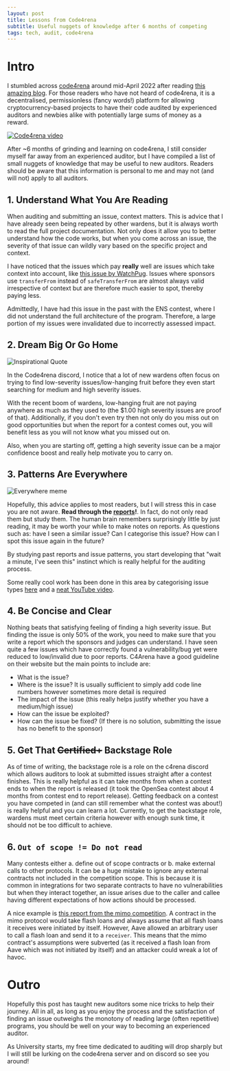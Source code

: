```yaml
---
layout: post
title: Lessons from Code4rena
subtitle: Useful nuggets of knowledge after 6 months of competing
tags: tech, audit, code4rena
---
```


# Intro
I stumbled across [code4rena](https://code4rena.com/) around mid-April 2022 after reading [this amazing blog](https://cmichel.io/how-to-become-a-smart-contract-auditor/). For those readers who have not heard of code4rena, it is a decentralised, permissionless (fancy words!) platform for allowing cryptocurrency-based projects to have their code audited by experienced auditors and newbies alike with potentially large sums of money as a reward.

[![Code4rena video](https://code4rena.com/images/C4-banner.png)](https://www.youtube.com/watch?v=5xYMiFv_ds0)

After ~6 months of grinding and learning on code4rena, I still consider myself far away from an experienced auditor, but I have compiled a list of small nuggets of knowledge that may be useful to new auditors. Readers should be aware that this information is personal to me and may not (and will not) apply to all auditors.

## 1. Understand What You Are Reading

When auditing and submitting an issue, context matters. This is advice that I have already seen being repeated by other wardens, but it is always worth to read the full project documentation. Not only does it allow you to better understand how the code works, but when you come across an issue, the severity of that issue can wildly vary based on the specific project and context.

I have noticed that the issues which pay **really** well are issues which take context into account, like [this issue by WatchPug](https://code4rena.com/reports/2022-04-jpegd#h-09-bad-debts-should-not-continue-to-accrue-interest). Issues where sponsors use `transferFrom` instead of `safeTransferFrom` are almost always valid irrespective of context but are therefore much easier to spot, thereby paying less.

Admittedly, I have had this issue in the past with the ENS contest, where I did not understand the full architecture of the program. Therefore, a large portion of my issues were invalidated due to incorrectly assessed impact.
## 2. Dream Big Or Go Home

![Inspirational Quote](https://images-wixmp-ed30a86b8c4ca887773594c2.wixmp.com/f/8763480f-1d06-4aac-a3db-11da2cd888e1/d9fu9p6-792a92bd-6603-45b9-b931-4f8427ab9edf.png?token=eyJ0eXAiOiJKV1QiLCJhbGciOiJIUzI1NiJ9.eyJzdWIiOiJ1cm46YXBwOjdlMGQxODg5ODIyNjQzNzNhNWYwZDQxNWVhMGQyNmUwIiwiaXNzIjoidXJuOmFwcDo3ZTBkMTg4OTgyMjY0MzczYTVmMGQ0MTVlYTBkMjZlMCIsIm9iaiI6W1t7InBhdGgiOiJcL2ZcLzg3NjM0ODBmLTFkMDYtNGFhYy1hM2RiLTExZGEyY2Q4ODhlMVwvZDlmdTlwNi03OTJhOTJiZC02NjAzLTQ1YjktYjkzMS00Zjg0MjdhYjllZGYucG5nIn1dXSwiYXVkIjpbInVybjpzZXJ2aWNlOmZpbGUuZG93bmxvYWQiXX0.cSxG360UpF_Srf9EnXpjoaJP28ekoO9IdwwP3JO_Wlw)

In the Code4rena discord, I notice that a lot of new wardens often focus on trying to find low-severity issues/low-hanging fruit before they even start searching for medium and high severity issues.

With the recent boom of wardens, low-hanging fruit are not paying anywhere as much as they used to (the $1.00 high severity issues are proof of that). Additionally, if you don't even try then not only do you miss out on good opportunities but when the report for a contest comes out, you will benefit less as you will not know what you missed out on.

Also, when you are starting off, getting a high severity issue can be a major confidence boost and really help motivate you to carry on.

## 3. Patterns Are Everywhere

![Everywhere meme](https://i.imgflip.com/6umgoo.jpg)

Hopefully, this advice applies to most readers, but I will stress this in case you are not aware. **Read through the [reports](https://code4rena.com/reports)!**. In fact, do not only read them but study them. The human brain remembers surprisingly little by just reading, it may be worth your while to make notes on reports. As questions such as: have I seen a similar issue? Can I categorise this issue? How can I spot this issue again in the future?

By studying past reports and issue patterns, you start developing that "wait a minute, I've seen this" instinct which is really helpful for the auditing process.

Some really cool work has been done in this area by categorising issue types [here](https://github.com/Tomosuke0930/C4-report-categolized) and a [neat YouTube video](https://www.youtube.com/watch?v=95Jj3yxVxNI).

## 4. Be Concise and Clear
Nothing beats that satisfying feeling of finding a high severity issue. But finding the issue is only 50% of the work, you need to make sure that you write a report which the sponsors and judges can understand. I have seen quite a few issues which have correctly found a vulnerability/bug yet were reduced to low/invalid due to poor reports. C4Arena have a good guideline on their website but the main points to include are:
* What is the issue?
* Where is the issue? It is usually sufficient to simply add code line numbers however sometimes more detail is required
* The impact of the issue (this really helps justify whether you have a medium/high issue)
* How can the issue be exploited?
* How can the issue be fixed? (If there is no solution, submitting the issue has no benefit to the sponsor)

## 5. Get That ~~Certified+~~ Backstage Role
As of time of writing, the backstage role is a role on the c4rena discord which allows auditors to look at submitted issues straight after a contest finishes. This is really helpful as it can take months from when a contest ends to when the report is released (it took the OpenSea contest about 4 months from contest end to report release). Getting feedback on a contest you have competed in (and can still remember what the contest was about!) is really helpful and you can learn a lot. Currently, to get the backstage role, wardens must meet certain criteria however with enough sunk time, it should not be too difficult to achieve.

## 6. `Out of scope != Do not read`
Many contests either a. define out of scope contracts or b. make external calls to other protocols. It can be a huge mistake to ignore any external contracts not included in the competition scope. This is because it is common in integrations for two separate contracts to have no vulnerabilities but when they interact together, an issue arises due to the caller and callee having different expectations of how actions should be processed.


A nice example is [this report from the mimo competition](https://github.com/code-423n4/2022-04-mimo-findings/issues/123). A contract in the mimo protocol would take flash loans and always assume that all flash loans it receives were initiated by itself. However, Aave allowed an arbitrary user to call a flash loan and send it to a `receiver`. This means that the mimo contract's assumptions were subverted (as it received a flash loan from Aave which was not initiated by itself) and an attacker could wreak a lot of havoc.
# Outro
Hopefully this post has taught new auditors some nice tricks to help their journey. All in all, as long as you enjoy the process and the satisfaction of finding an issue outweighs the monotony of reading large (often repetitive) programs, you should be well on your way to becoming an experienced auditor.

As University starts, my free time dedicated to auditing will drop sharply but I will still be lurking on the code4rena server and on discord so see you around!

